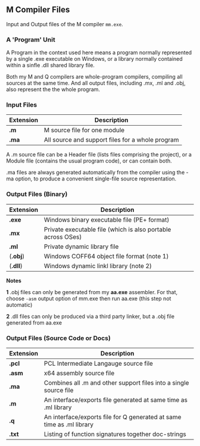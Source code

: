 ## M Compiler Files

Input and Output files of the M compiler `mm.exe`.

### A 'Program' Unit

A Program in the context used here means a program normally represented by a single .exe executable on Windows, or a library normally contained within a sinfle .dll shared library file.

Both my M and Q compilers are whole-program compilers, compiling all sources at the same time. And all output files, including .mx, .ml and .obj, also represent the the whole program.

### Input Files

Extension | Description
---  | ---
**.m** | M source file for one module
**.ma** | All source and support files for a whole program

A .m source file can be a Header file (lists files comprising the project), or a Module file (contains the usual program code), or can contain both.

.ma files are always generated automatically from the compiler using the -ma option, to produce a convenient single-file source representation.

### Output Files (Binary)

Extension | Description
---  | ---
**.exe** | Windows binary executable file (PE+ format)
**.mx** | Private executable file (which is also portable across OSes)
**.ml** | Private dynamic library file
(**.obj**) | Windows COFF64 object file format (note 1)
(**.dll**) | Windows dynamic linkl library (note 2)

**Notes**

**1** .obj files can only be generated from my **aa.exe** assembler. For that, choose `-asm` output option of mm.exe then run aa.exe (this step not automatic)

**2** .dll files can only be produced via a third party linker, but a .obj file generated from aa.exe

### Output Files (Source Code or Docs)

Extension | Description
---  | ---
**.pcl** | PCL Intermediate Langauge source file
**.asm** | x64 assembly source file
**.ma** | Combines all .m and other support files into a single source file
**.m** | An interface/exports file generated at same time as .ml library
**.q** | An interface/exports file for Q generated at same time as .ml library
**.txt** | Listing of function signatures together doc-strings


